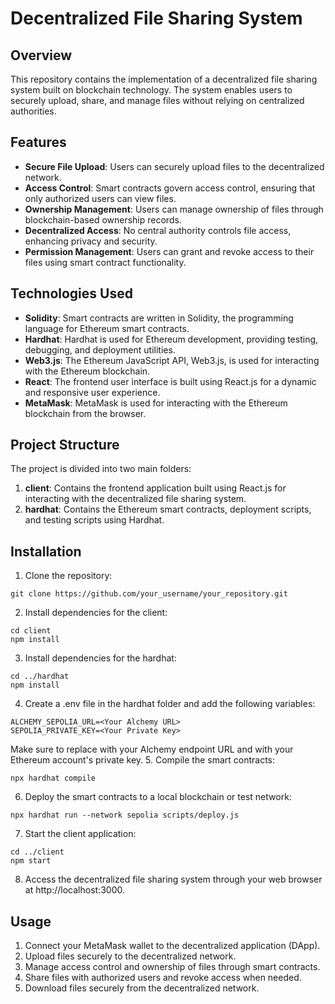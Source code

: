 # Decentralized File Sharing System

## Overview

This repository contains the implementation of a decentralized file sharing system built on blockchain technology. The system enables users to securely upload, share, and manage files without relying on centralized authorities.

## Features

- **Secure File Upload**: Users can securely upload files to the decentralized network.
- **Access Control**: Smart contracts govern access control, ensuring that only authorized users can view files.
- **Ownership Management**: Users can manage ownership of files through blockchain-based ownership records.
- **Decentralized Access**: No central authority controls file access, enhancing privacy and security.
- **Permission Management**: Users can grant and revoke access to their files using smart contract functionality.

## Technologies Used

- **Solidity**: Smart contracts are written in Solidity, the programming language for Ethereum smart contracts.
- **Hardhat**: Hardhat is used for Ethereum development, providing testing, debugging, and deployment utilities.
- **Web3.js**: The Ethereum JavaScript API, Web3.js, is used for interacting with the Ethereum blockchain.
- **React**: The frontend user interface is built using React.js for a dynamic and responsive user experience.
- **MetaMask**: MetaMask is used for interacting with the Ethereum blockchain from the browser.

## Project Structure

The project is divided into two main folders:

1. **client**: Contains the frontend application built using React.js for interacting with the decentralized file sharing system.
2. **hardhat**: Contains the Ethereum smart contracts, deployment scripts, and testing scripts using Hardhat.

## Installation

1. Clone the repository:
```
git clone https://github.com/your_username/your_repository.git
```
2. Install dependencies for the client:
```
cd client
npm install
```
3. Install dependencies for the hardhat:
```
cd ../hardhat
npm install
```
4. Create a .env file in the hardhat folder and add the following variables:
```
ALCHEMY_SEPOLIA_URL=<Your Alchemy URL>
SEPOLIA_PRIVATE_KEY=<Your Private Key>
```
Make sure to replace <Your Alchemy URL> with your Alchemy endpoint URL and <Your Private Key> with your Ethereum account's private key.
5. Compile the smart contracts:
```
npx hardhat compile
```
6. Deploy the smart contracts to a local blockchain or test network:
```
npx hardhat run --network sepolia scripts/deploy.js
```
7. Start the client application:
```
cd ../client
npm start
```
8. Access the decentralized file sharing system through your web browser at http://localhost:3000.

## Usage
1. Connect your MetaMask wallet to the decentralized application (DApp).
2. Upload files securely to the decentralized network.
3. Manage access control and ownership of files through smart contracts.
4. Share files with authorized users and revoke access when needed.
5. Download files securely from the decentralized network.